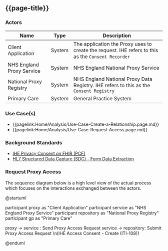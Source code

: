 ## {{page-title}}

### Actors

| Name | Type | Description |
|------|------|-------------|
| Client Application | System | The application the Proxy uses to create the request. IHE refers to this as the `Consent Recorder` |
| NHS England Proxy Service | System | NHS England National Proxy Service |
| National Proxy Registry | System | NHS England National Proxy Data Registry. IHE refers to this as the `Consent Registry` |
| Primary Care | System | General Practice System |

### Use Case(s)

- {{pagelink:Home/Analysis/Use-Case-Create-a-Relationship.page.md}}
- {{pagelink:Home/Analysis/Use-Case-Request-Access.page.md}}

### Background Standards

- [IHE Privacy Consent on FHIR (PCF)](https://profiles.ihe.net/ITI/PCF/volume-1.html)
- [HL7 Structured Data Capture (SDC) - Form Data Extraction](https://build.fhir.org/ig/HL7/sdc/extraction.html)

### Request Proxy Access

The sequence diagram below is a high level view of the actual process which focuses on the interactions exchanged between the actors. 

<plantuml>
@startuml

participant proxy as "Client Application"
participant service as "NHS England Proxy Service"
participant repository as "National Proxy Registry"
participant gp as "Primary Care"

proxy -> service : Send Proxy Access Request
service -> repository: Submit Proxy Access Request \n(IHE Access Consent - Create (ITI-108))


@enduml
</plantuml>
